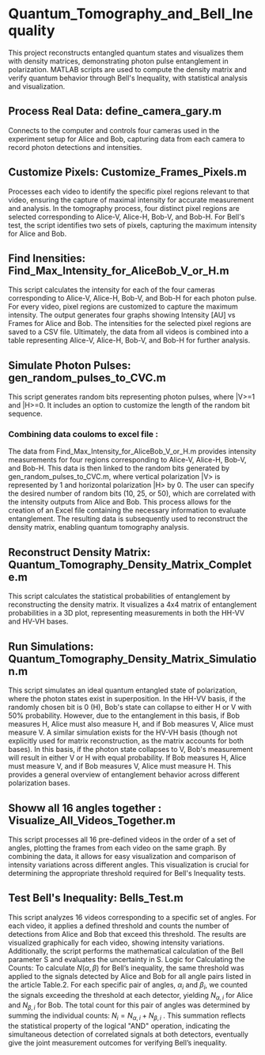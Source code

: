 # Quantum_Tomography_and_Bell_Inequality
This project reconstructs entangled quantum states and visualizes them with density matrices, demonstrating photon pulse entanglement in polarization. MATLAB scripts are used to compute the density matrix and verify quantum behavior through Bell's Inequality, with statistical analysis and visualization.
## Process Real Data: define_camera_gary.m
Connects to the computer and controls four cameras used in the experiment setup for Alice and Bob, capturing data from each camera to record photon detections and intensities.
## Customize Pixels: Customize_Frames_Pixels.m
Processes each video to identify the specific pixel regions relevant to that video, ensuring the capture of maximal intensity for accurate measurement and analysis. In the tomography process, four distinct pixel regions are selected corresponding to Alice-V, Alice-H, Bob-V, and Bob-H. For Bell's test, the script identifies two sets of pixels, capturing the maximum intensity for Alice and Bob.
## Find Inensities: Find_Max_Intensity_for_AliceBob_V_or_H.m
This script calculates the intensity for each of the four cameras corresponding to Alice-V, Alice-H, Bob-V, and Bob-H for each photon pulse. For every video, pixel regions are customized to capture the maximum intensity. The output generates four graphs showing Intensity [AU] vs Frames for Alice and Bob. The intensities for the selected pixel regions are saved to a CSV file. Ultimately, the data from all videos is combined into a table representing Alice-V, Alice-H, Bob-V, and Bob-H for further analysis.
## Simulate Photon Pulses: gen_random_pulses_to_CVC.m
This script generates random bits representing photon pulses, where |V>=1 and |H>=0. It includes an option to customize the length of the random bit sequence.
### Combining data couloms to excel file :
The data from Find_Max_Intensity_for_AliceBob_V_or_H.m provides intensity measurements for four regions corresponding to Alice-V, Alice-H, Bob-V, and Bob-H. This data is then linked to the random bits generated by gen_random_pulses_to_CVC.m, where vertical polarization |V> is represented by 1 and horizontal polarization |H> by 0. The user can specify the desired number of random bits (10, 25, or 50), which are correlated with the intensity outputs from Alice and Bob. This process allows for the creation of an Excel file containing the necessary information to evaluate entanglement. The resulting data is subsequently used to reconstruct the density matrix, enabling quantum tomography analysis.
## Reconstruct Density Matrix: Quantum_Tomography_Density_Matrix_Complete.m
This script calculates the statistical probabilities of entanglement by reconstructing the density matrix. It visualizes a 4x4 matrix of entanglement probabilities in a 3D plot, representing measurements in both the HH-VV and HV-VH bases.
## Run Simulations: Quantum_Tomography_Density_Matrix_Simulation.m
This script simulates an ideal quantum entangled state of polarization, where the photon states exist in superposition. In the HH-VV basis, if the randomly chosen bit is 0 (H), Bob's state can collapse to either H or V with 50% probability. However, due to the entanglement in this basis, if Bob measures H, Alice must also measure H, and if Bob measures V, Alice must measure V.
A similar simulation exists for the HV-VH basis (though not explicitly used for matrix reconstruction, as the matrix accounts for both bases). In this basis, if the photon state collapses to V, Bob's measurement will result in either V or H with equal probability. If Bob measures H, Alice must measure V, and if Bob measures V, Alice must measure H. This provides a general overview of entanglement behavior across different polarization bases.
## Showw all 16 angles together : Visualize_All_Videos_Together.m
This script processes all 16 pre-defined videos in the order of a set of angles, plotting the frames from each video on the same graph. By combining the data, it allows for easy visualization and comparison of intensity variations across different angles. This visualization is crucial for determining the appropriate threshold required for Bell's Inequality tests.
## Test Bell's Inequality: Bells_Test.m
This script analyzes 16 videos corresponding to a specific set of angles. For each video, it applies a defined threshold and counts the number of detections from Alice and Bob that exceed this threshold. The results are visualized graphically for each video, showing intensity variations. Additionally, the script performs the mathematical calculation of the Bell parameter S and evaluates the uncertainty in S. 
Logic for Calculating the Counts: To calculate $N(\alpha,\beta)$ for Bell’s inequality, the same threshold was applied to the signals detected by Alice and Bob for all angle pairs listed in the article Table.2. For each specific pair of angles, $\alpha_{i}$ and $\beta_{i}$, we counted the signals exceeding the threshold at each detector, yielding $N_{\alpha,i}$ for Alice and $N_{\beta,i}$ for Bob. The total count for this pair of angles was determined by summing the individual counts: $N_{i}=N_{\alpha,i}+N_{\beta,i}$ . This summation reflects the statistical property of the logical "AND" operation, indicating the simultaneous detection of correlated signals at both detectors, eventually give the joint measurement outcomes for verifying Bell’s inequality.
